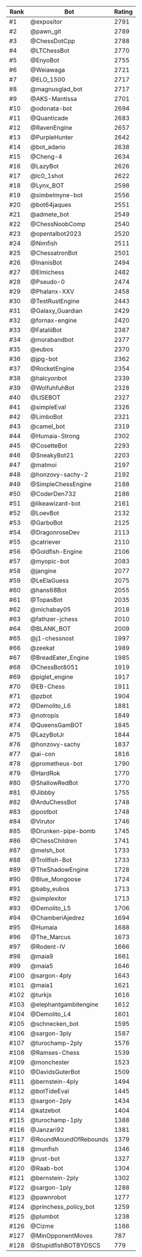 Rank|Bot|Rating
---|---|---
#1|@expositor|2791
#2|@pawn_git|2789
#3|@ChessDotCpp|2788
#4|@LTChessBot|2770
#5|@EnyoBot|2755
#6|@Weiawaga|2721
#7|@ELO_1500|2717
#8|@magnusglad_bot|2717
#9|@AKS-Mantissa|2701
#10|@odonata-bot|2694
#11|@Quanticade|2683
#12|@RavenEngine|2657
#13|@PurpleHunter|2642
#14|@bot_adario|2638
#15|@Cheng-4|2634
#16|@LazyBot|2626
#17|@lc0_1shot|2622
#18|@Lynx_BOT|2598
#19|@simbelmyne-bot|2556
#20|@bot64jaques|2551
#21|@admete_bot|2549
#22|@ChessNoobComp|2540
#23|@opentalbot2023|2520
#24|@Nimfish|2511
#25|@ChessatronBot|2501
#26|@InanisBot|2494
#27|@Elmichess|2482
#28|@Pseudo-0|2474
#29|@Phalanx-XXV|2458
#30|@TestRustEngine|2443
#31|@Galaxy_Guardian|2429
#32|@fornax-engine|2420
#33|@FataliiBot|2387
#34|@morabandbot|2377
#35|@eubos|2370
#36|@jpg-bot|2362
#37|@RocketEngine|2354
#38|@halcyonbot|2339
#39|@WolfuhfuhBot|2328
#40|@LISEBOT|2327
#41|@simpleEval|2326
#42|@LimboBot|2321
#43|@camel_bot|2319
#44|@Humaia-Strong|2302
#45|@CosetteBot|2293
#46|@SneakyBot21|2203
#47|@matmoi|2197
#48|@honzovy-sachy-2|2192
#49|@SimpleChessEngine|2188
#50|@CoderDen732|2186
#51|@likeawizard-bot|2161
#52|@LoevBot|2132
#53|@GarboBot|2125
#54|@DragonroseDev|2113
#55|@catriever|2110
#56|@Goldfish-Engine|2106
#57|@myopic-bot|2083
#58|@jangine|2077
#59|@LeElaGuess|2075
#60|@hans68Bot|2055
#61|@TopasBot|2035
#62|@michabay05|2018
#63|@fathzer-jchess|2010
#64|@BLANK_BOT|2009
#65|@j1-chessnost|1997
#66|@zeekat|1989
#67|@BreadEater_Engine|1985
#68|@ChessBot8051|1919
#69|@piglet_engine|1917
#70|@EB-Chess|1911
#71|@pzbot|1904
#72|@Demolito_L6|1881
#73|@notropis|1849
#74|@QueensGamBOT|1845
#75|@LazyBotJr|1844
#76|@honzovy-sachy|1837
#77|@ai-con|1816
#78|@prometheus-bot|1790
#79|@HardRok|1770
#80|@ShallowRedBot|1770
#81|@Jibbby|1755
#82|@ArduChessBot|1748
#83|@postbot|1748
#84|@Virutor|1746
#85|@Drunken-pipe-bomb|1745
#86|@ChessChildren|1741
#87|@melsh_bot|1733
#88|@Trollfish-Bot|1733
#89|@TheShadowEngine|1728
#90|@Blue_Mongoose|1724
#91|@baby_eubos|1713
#92|@simplexitor|1713
#93|@Demolito_L5|1706
#94|@ChamberiAjedrez|1694
#95|@Humaia|1688
#96|@The_Marcus|1673
#97|@Rodent-IV|1666
#98|@maia9|1661
#99|@maia5|1646
#100|@sargon-4ply|1643
#101|@maia1|1621
#102|@turkjs|1616
#103|@elephantgambitengine|1612
#104|@Demolito_L4|1601
#105|@schnecken_bot|1595
#106|@sargon-3ply|1587
#107|@turochamp-2ply|1576
#108|@Ramses-Chess|1539
#109|@monchester|1523
#110|@DavidsGuterBot|1509
#111|@bernstein-4ply|1494
#112|@botTideEval|1445
#113|@sargon-2ply|1434
#114|@katzebot|1404
#115|@turochamp-1ply|1388
#116|@Janzari92|1381
#117|@RoundMoundOfRebounds|1379
#118|@munfish|1346
#119|@rust-bot|1327
#120|@Raab-bot|1304
#121|@bernstein-2ply|1302
#122|@sargon-1ply|1288
#123|@pawnrobot|1277
#124|@princhess_policy_bot|1259
#125|@plumbot|1238
#126|@Cizme|1166
#127|@MinOpponentMoves|787
#128|@StupidfishBOTBYDSCS|779
